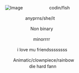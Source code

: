 ![Image](https://github.com/user-attachments/assets/68091c1c-8f32-4d09-a2c2-2b30907963c2)
ㅤㅤㅤㅤㅤㅤ codin/fish

ㅤㅤㅤㅤㅤanyprns/she/it

ㅤㅤㅤㅤㅤㅤ Non binary

ㅤㅤㅤㅤㅤㅤㅤminorrrr

ㅤㅤㅤi love mu friendssssssss

ㅤㅤAnimatic/clownpiece/rainbow  
ㅤㅤㅤㅤㅤㅤdie hard fannㅤ

